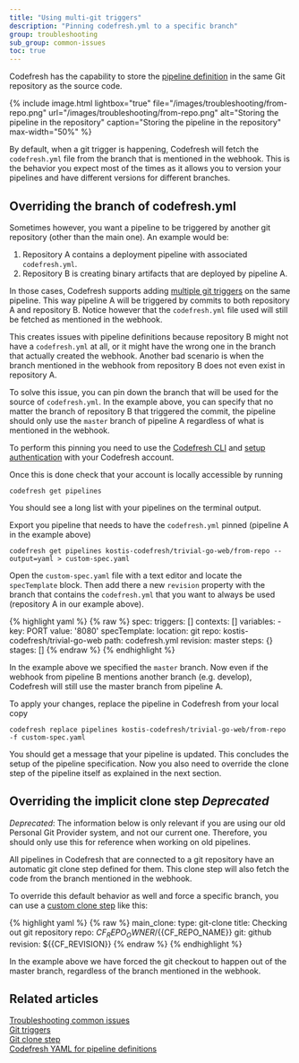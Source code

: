 ```yaml
---
title: "Using multi-git triggers"
description: "Pinning codefresh.yml to a specific branch"
group: troubleshooting
sub_group: common-issues
toc: true
---
```


Codefresh has the capability to store the [pipeline definition]({{site.baseurl}}/docs/configure-ci-cd-pipeline/pipelines/#using-a-codefreshyml-for-the-source-code-repository) in the same Git repository as the source code.


{% include 
image.html 
lightbox="true" 
file="/images/troubleshooting/from-repo.png" 
url="/images/troubleshooting/from-repo.png"
alt="Storing the pipeline in the repository" 
caption="Storing the pipeline in the repository"
max-width="50%"
%}



By default, when a git trigger is happening, Codefresh will fetch the `codefresh.yml` file from the branch that is mentioned in the webhook. This is the behavior you expect most of the times as it allows you to version your pipelines and have different versions for different branches.

## Overriding the branch of codefresh.yml

Sometimes however, you want a pipeline to be triggered by another git repository (other than the main one). An example would be:

1. Repository A contains a deployment pipeline with associated `codefresh.yml`.
1. Repository B is creating binary artifacts that are deployed by pipeline A.

In those cases, Codefresh supports adding [multiple git triggers]({{site.baseurl}}/docs/configure-ci-cd-pipeline/triggers/git-triggers/) on the same pipeline. This way pipeline A will be triggered by commits to both repository A and repository B. Notice however that the `codefresh.yml` file used will still be fetched as mentioned in the webhook.

This creates issues with pipeline definitions because repository B might not have a `codefresh.yml` at all, or it might have the wrong one in the branch that actually created the webhook. Another bad scenario is when the branch mentioned in the webhook from repository B does not even exist in repository A.

To solve this issue, you can pin down the branch that will be used for the source of `codefresh.yml`. In the example above, you can specify that no matter the branch of repository B that triggered the commit, the pipeline should only use the `master` branch of pipeline A regardless of what is mentioned in the webhook.

To perform this pinning you need to use the [Codefresh CLI](https://codefresh-io.github.io/cli/installation/) and [setup authentication](https://codefresh-io.github.io/cli/getting-started/) with your Codefresh account.

Once this is done check that your account is locally accessible by running

```
codefresh get pipelines
```

You should see a long list with your pipelines on the terminal output.

Export you pipeline that needs to have the `codefresh.yml` pinned (pipeline A in the example above)

```
codefresh get pipelines kostis-codefresh/trivial-go-web/from-repo --output=yaml > custom-spec.yaml
```

Open the `custom-spec.yaml` file with a text editor and locate the `specTemplate` block. Then add there a new `revision` property with the branch that contains the `codefresh.yml` that you want to always be used (repository A in our example above).


{% highlight yaml %}
{% raw %}
spec:
  triggers: []
  contexts: []
  variables:
    - key: PORT
      value: '8080'
  specTemplate:
    location: git
    repo: kostis-codefresh/trivial-go-web
    path: codefresh.yml
    revision: master
  steps: {}
  stages: []
{% endraw %}
{% endhighlight %}

In the example above we specified the `master` branch. Now even if the webhook from pipeline B mentions another branch (e.g. develop), Codefresh will still use the master branch from pipeline A.

To apply your changes, replace the pipeline in Codefresh from your local copy

```
codefresh replace pipelines kostis-codefresh/trivial-go-web/from-repo -f custom-spec.yaml
```

You should get a message that your pipeline is updated. This concludes the setup of the pipeline specification. Now you also need to override the clone step of the pipeline itself as explained in the next section.

## Overriding the implicit clone step *Deprecated*

*Deprecated*: The information below is only relevant if you are using our old Personal Git Provider system, and not our current one. Therefore, you should only use this for reference when working on old pipelines.

All pipelines in Codefresh that are connected to a git repository have an automatic git clone step defined for them. 
This clone step will also fetch the code from the branch mentioned in the webhook.

To override this default behavior as well and force a specific branch, you can use a [custom clone step]({{site.baseurl}}/docs/codefresh-yaml/steps/git-clone/) like this:


{% highlight yaml %}
{% raw %}
main_clone:
    type: git-clone
    title: Checking out git repository
    repo: ${{CF_REPO_OWNER}}/${{CF_REPO_NAME}}
    git: github
    revision: ${{CF_REVISION}}
{% endraw %}
{% endhighlight %}

In the example above we have forced the git checkout to happen out of the master branch, regardless of the branch mentioned in the webhook.

## Related articles
[Troubleshooting common issues]({{site.baseurl}}/docs/troubleshooting/common-issues)  
[Git triggers]({{site.baseurl}}/docs/pipelines/triggers/git-triggers/)  
[Git clone step]({{site.baseurl}}/docs/pipelines/steps/git-clone/)  
[Codefresh YAML for pipeline definitions]({{site.baseurl}}/docs/pipelines/what-is-the-codefresh-yaml/)  




